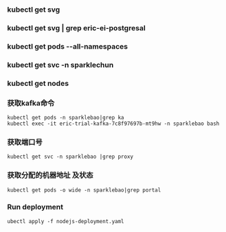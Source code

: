 ### kubectl get svg

### kubectl get svg | grep eric-ei-postgresal

### kubectl get pods --all-namespaces

### kubectl get svc -n sparklechun

### kubectl get nodes

### 获取kafka命令
	kubectl get pods -n sparklebao|grep ka
	kubectl exec -it eric-trial-kafka-7c8f97697b-mt9hw -n sparklebao bash

### 获取端口号
	kubectl get svc -n sparklebao |grep proxy

### 获取分配的机器地址 及状态
	kubectl get pods -o wide -n sparklebao|grep portal


### Run deployment 
	ubectl apply -f nodejs-deployment.yaml

